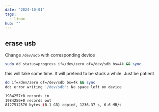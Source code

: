 ```yaml
---
date: "2024-10-01"
tags:
  - linux
hub: "" 
---
```


## erase usb

Change `/dev/sdb` with corresponding device 

```bash
sudo dd status=progress if=/dev/zero of=/dev/sdb bs=4k && sync  
```

this will take some time. It will pretend to be stuck a while. Just be patient

```bash
dd if=/dev/zero of=/dev/sdb bs=4k && sync
dd: error writing '/dev/sdb': No space left on device

1984257+0 records in
1984256+0 records out
8127512576 bytes (8.1 GB) copied, 1236.37 s, 6.6 MB/s

```
